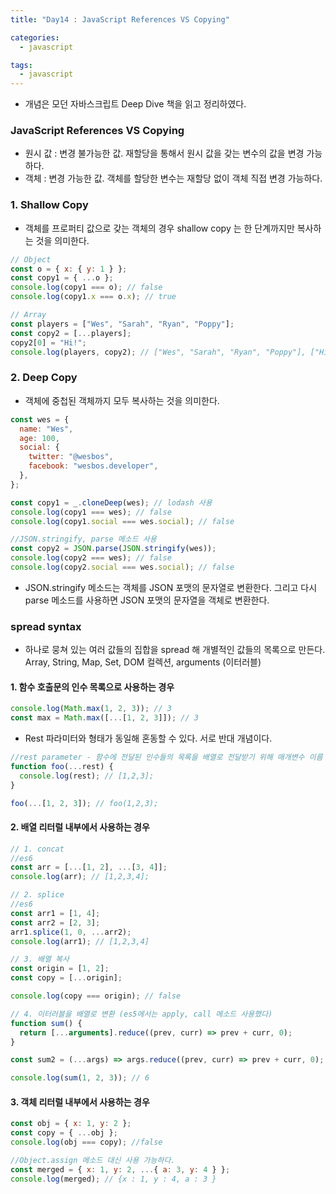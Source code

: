 ```yaml
---
title: "Day14 : JavaScript References VS Copying"

categories:
  - javascript

tags:
  - javascript
---
```


- 개념은 모던 자바스크립트 Deep Dive 책을 읽고 정리하였다.

### JavaScript References VS Copying

- 원시 값 : 변경 불가능한 값. 재할당을 통해서 원시 값을 갖는 변수의 값을 변경 가능하다.
- 객체 : 변경 가능한 값. 객체를 할당한 변수는 재할당 없이 객체 직접 변경 가능하다.

### 1. Shallow Copy

- 객체를 프로퍼티 값으로 갖는 객체의 경우 shallow copy 는 한 단계까지만 복사하는 것을 의미한다.

```javascript
// Object
const o = { x: { y: 1 } };
const copy1 = { ...o };
console.log(copy1 === o); // false
console.log(copy1.x === o.x); // true

// Array
const players = ["Wes", "Sarah", "Ryan", "Poppy"];
const copy2 = [...players];
copy2[0] = "Hi!";
console.log(players, copy2); // ["Wes", "Sarah", "Ryan", "Poppy"], ["Hi!", "Sarah", "Ryan", "Poppy"]
```

### 2. Deep Copy

- 객체에 중첩된 객체까지 모두 복사하는 것을 의미한다.

```javascript
const wes = {
  name: "Wes",
  age: 100,
  social: {
    twitter: "@wesbos",
    facebook: "wesbos.developer",
  },
};

const copy1 = _.cloneDeep(wes); // lodash 사용
console.log(copy1 === wes); // false
console.log(copy1.social === wes.social); // false

//JSON.stringify, parse 메소드 사용
const copy2 = JSON.parse(JSON.stringify(wes));
console.log(copy2 === wes); // false
console.log(copy2.social === wes.social); // false
```

- JSON.stringify 메소드는 객체를 JSON 포맷의 문자열로 변환한다. 그리고 다시 parse 메소드를 사용하면 JSON 포맷의 문자열을 객체로 변환한다.

### spread syntax

- 하나로 뭉쳐 있는 여러 값들의 집합을 spread 해 개별적인 값들의 목록으로 만든다.  
  Array, String, Map, Set, DOM 컬렉션, arguments (이터러블)

#### 1. 함수 호출문의 인수 목록으로 사용하는 경우

```javascript
console.log(Math.max(1, 2, 3)); // 3
const max = Math.max([...[1, 2, 3]]); // 3
```

- Rest 파라미터와 형태가 동일해 혼동할 수 있다. 서로 반대 개념이다.

```javascript
//rest parameter - 함수에 전달된 인수들의 목록을 배열로 전달받기 위해 매개변수 이름 앞에 ...을 붙인다.
function foo(...rest) {
  console.log(rest); // [1,2,3];
}

foo(...[1, 2, 3]); // foo(1,2,3);
```

#### 2. 배열 리터럴 내부에서 사용하는 경우

```javascript
// 1. concat
//es6
const arr = [...[1, 2], ...[3, 4]];
console.log(arr); // [1,2,3,4];

// 2. splice
//es6
const arr1 = [1, 4];
const arr2 = [2, 3];
arr1.splice(1, 0, ...arr2);
console.log(arr1); // [1,2,3,4]

// 3. 배열 복사
const origin = [1, 2];
const copy = [...origin];

console.log(copy === origin); // false

// 4. 이터러블을 배열로 변환 (es5에서는 apply, call 메소드 사용했다)
function sum() {
  return [...arguments].reduce((prev, curr) => prev + curr, 0);
}

const sum2 = (...args) => args.reduce((prev, curr) => prev + curr, 0); // sum 보다 rest parameter 를 사용하는 것이 더 낫다.

console.log(sum(1, 2, 3)); // 6
```

#### 3. 객체 리터럴 내부에서 사용하는 경우

```javascript
const obj = { x: 1, y: 2 };
const copy = { ...obj };
console.log(obj === copy); //false

//Object.assign 메소드 대신 사용 가능하다.
const merged = { x: 1, y: 2, ...{ a: 3, y: 4 } };
console.log(merged); // {x : 1, y : 4, a : 3 }
```
